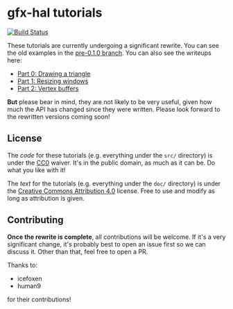 # gfx-hal tutorials

[![Build Status](https://travis-ci.org/mistodon/gfx-hal-tutorials.svg?branch=master)](https://travis-ci.org/mistodon/gfx-hal-tutorials)

These tutorials are currently undergoing a significant rewrite. You can see the old examples in the [pre-0.1.0 branch](https://github.com/mistodon/gfx-hal-tutorials/tree/pre-0.1.0). You can also see the writeups here:

- [Part 0: Drawing a triangle](https://falseidolfactory.com/2018/08/16/gfx-hal-part-0-drawing-a-triangle.html)
- [Part 1: Resizing windows](https://falseidolfactory.com/2018/08/23/gfx-hal-part-1-resizing-windows.html)
- [Part 2: Vertex buffers](https://falseidolfactory.com/2018/10/09/gfx-hal-part-2-vertex-buffers.html)

**But** please bear in mind, they are not likely to be very useful, given how much the API has changed since they were written. Please look forward to the rewritten versions coming soon!

## License

The _code_ for these tutorials (e.g. everything under the `src/` directory) is under the [CC0](https://creativecommons.org/share-your-work/public-domain/cc0/) waiver. It's in the public domain, as much as it can be. Do what you like with it!

The _text_ for the tutorials (e.g. everything under the `doc/` directory) is under the [Creative Commons Attribution 4.0](https://creativecommons.org/licenses/by/4.0/) license. Free to use and modify as long as attribution is given.

## Contributing

**Once the rewrite is complete**, all contributions will be welcome. If it's a very significant change, it's probably best to open an issue first so we can discuss it. Other than that, feel free to open a PR.

Thanks to:

- icefoxen
- human9

for their contributions!
